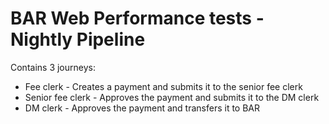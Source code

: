 # BAR Web Performance tests - Nightly Pipeline

Contains 3 journeys:
 
* Fee clerk - Creates a payment and submits it to the senior fee clerk
* Senior fee clerk - Approves the payment and submits it to the DM clerk
* DM clerk - Approves the payment and transfers it to BAR
